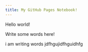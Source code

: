 ```yaml
---
title: My GitHub Pages Notebook!
---
```


Hello world!

Write some words here!

i am writing words jdfhgujidfhguidhfg
